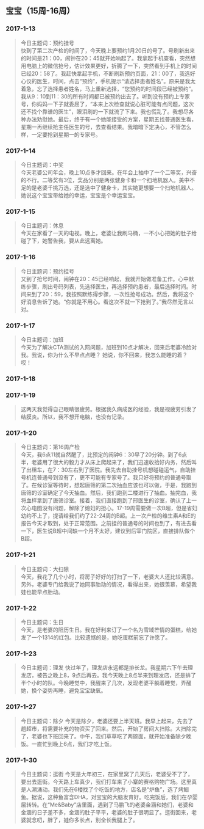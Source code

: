 ## 宝宝（15周-16周）
### 2017-1-13
>今日主题词：预约挂号  
快到了第二次产检的时间了，今天晚上要预约1月20日的号了。号刷新出来的时间是21：00，闹钟在20：45就开始响起了。我拿起手机查看，突然想用电脑上的微信抢号，估计效果更好，折腾了一下，突然看到手机上的时间已经20：58了。我赶快拿起手机，不断刷新预约页面，21：00了，我选好心仪的医生，时间，点击“预约”，手机提示“请选择患者姓名”。原来是我太着急，忘了选择患者姓名，马上重新选择，“您预约的时间段已经被预约”。我从9：10到11：30的所有时间都已被预约出去了。听到没有预约上专家号，你妈妈一下子就委屈了，“本来上次检查就说心脏可能有点问题，这次还不找个靠谱的医生”，眼泪刷的一下就流了下来。我也慌乱了。我想尽各种办法劝慰她。最后，终于有一个她能接受的方案，星期五找普通医生看，星期一再继续抢主任医生的号，去查看结果。我暗暗下定决心，不管怎么样，一定要抢到星期一的专家号。


### 2017-1-14
>今日主题词：中奖  
今天老婆公司年会，晚上10点多才回来。在年会上抽中了一个二等奖，兴奋的不行。二等奖有3位，奖品分别是两张健身卡和一个扫地机器人。美中不足的是老婆千挑万选，还是选中了健身卡，其实她更想要一个扫地机器人。
她说这个宝宝带给她的幸运，宝宝是个幸运宝宝。

### 2017-1-15
>今日主题词：休息  
今天在家看了一天的电视。晚上，老婆让我刷马桶，一不小心把她的肚子给碰了下，她警告我，要从此远离她。

### 2017-1-16
>今日主题词：预约挂号  
又到了抢号时间，闹钟在20：45已经响起，我就开始做准备工作。心中默练步骤，刷出号码列表，先选择医生，再选择预约患者，最后选择时间。时间来到了20：59，我按照默练得步骤，一次性抢号成功。然后，我将这个好消息告诉了她。“你就是不用心。看这次不就一下抢到了。”我尽然无言以对。

### 2017-1-17
>今日主题词：加班  
今天为了解决CTA测试的入网问题，加班到10点才解决，回来后老婆冷脸对我。我说，你为什么不早点点睡？
她说，你不回来，我怎么能睡的着？哎！

### 2017-1-18
### 2017-1-19
>这两天我觉得自己眼睛很疲劳。根据我久病成医的经验，我是视疲劳引发了结膜炎。所以，我不想开电脑，也没有记录。

### 2017-1-20
>今日主题词：第16周产检  
今天，我6点11就自然醒了，比预定的闹钟6：30早了20分钟。到了6点半，老婆用了很大的毅力才从床上爬起来了，我们迅速收拾好内务，然后叫了出租车，在7：30左右到了医院。我先去自助挂号机想碰碰运气，自助挂号机连普通号到没有了，更不可能有专家号了。我只好将预约的普通号取了。在候诊室等待时，想起唐筛的第二次抽血应该也可以做，于是，我跑到唐筛的诊室确定了今天抽血。然后，我们跑到二楼进行了抽血。抽完血，我将血样拿到了唐筛诊室。接着，我们直接跑到了邢医生的诊室，确认了上一次心电图没有问题，解除了媳妇的担心。17-19周需要做一次B超，但是省妇幼约不上了，提请给我们约了22-24周的B超。上一次产检的维生素A和E的报告今天才取到，处于正常范围。之前挂的普通号的时间也到了，有进去看一下，医生说B超中间缺一个月不太好，建议到后宰门院区，直接排队做个B超。

### 2017-1-21
>今日主题词：大扫除  
今天，我花了几个小时，将房子好好的打扫了一下，老婆大人还比较满意。另外，老婆专门给我说了她同事胎动的情况，看得出来，她很羡慕，希望我娃也能早点胎动。

### 2017-1-22
>今日主题词：生日  
今天，是老婆的阳历生日。我在好利来订了一个名为雪域芒情的蛋糕，给她发了一个1314的红包。比较遗憾的是，她吃蛋糕前忘了许愿了。

### 2017-1-23
>今日主题词：理发
>快过年了，理发店永远都是排长龙。我星期六下午去理发店，被告之晚上8，9点后再去。我今天晚上8点半来到理发店，还是排了半个小时的队。今晚睡觉中，我醒来了几次，发现老婆平躺着睡觉，弄醒她，换个姿势再睡，避免宝宝缺氧。


### 2017-1-27
>今日主题词：除夕
>今天是除夕，老婆还要上半天班。我早上起来，先去了趟超市，将需要补充的物资买了回来。然后，开始了房间大扫除。大扫除完了，老婆也下班回来了。中午，我们草草吃了两碗面，就开始准备除夕晚饭。一直忙到晚上6点，我们才吃上饭。

### 2017-1-30
>今日主题词：逛街
>今天是大年初三，在家里窝了几天后，老婆受不了了，要出去逛街。今天路上车真少，我们打车来了小寨的赛格购物广场。这里真是人潮涌动。我们先在6楼找了个吃饭的地方，店名是“炉鱼”，选了烤鮰鱼。据说，这种鱼富含DHA，对宝宝的大脑发育好。吃完饭后，我们在孕婴层转转。在“Me&Baby”店里面，遇到了马鹏飞的老婆金涵和她们，老婆和金涵的日子差不多，金涵的肚子平平，老婆的肚子很明显了。逛街回来，老婆就念叨，胖了，娃你多长点，别全长我腿上了。